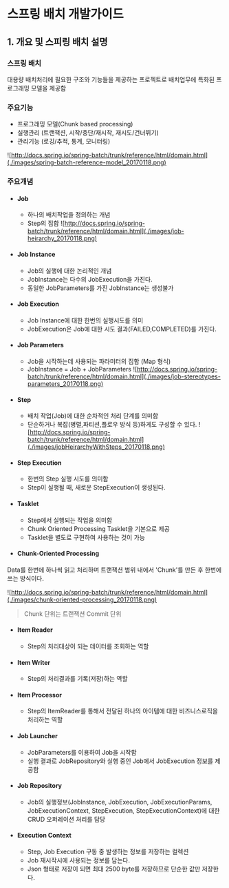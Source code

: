# 스프링 배치 개발가이드
## 1. 개요 및 스피링 배치 설명

### 스프링 배치
대용량 배치처리에 필요한 구조와 기능들을 제공하는 프로젝트로 배치업무에 특화된 프로그래밍 모델을 제공함

### 주요기능
- 프로그래밍 모델(Chunk based processing)
- 실행관리 (트랜잭션, 시작/중단/재시작, 재시도/건너뛰기)
- 관리기능 (로깅/추적, 통계, 모니터링)



![http://docs.spring.io/spring-batch/trunk/reference/html/domain.html](./images/spring-batch-reference-model_20170118.png)

### 주요개념
- #### Job
  - 하나의 배치작업을 정의하는 개념
  - Step의 집합
![http://docs.spring.io/spring-batch/trunk/reference/html/domain.html](./images/job-heirarchy_20170118.png)


- #### Job Instance
  - Job의 실행에 대한 논리적인 개념
  - JobInstance는 다수의 JobExecution을 가진다.
  - 동일한 JobParameters를 가진 JobInstance는 생성불가

- #### Job Execution
  - Job Instance에 대한 한번의 실행시도를 의미
  - JobExecution은 Job에 대한 시도 결과(FAILED,COMPLETED)를 가진다.

- #### Job Parameters
  - Job을 시작하는데 사용되는 파라미터의 집합 (Map 형식)
  - JobInstance = Job + JobParameters
![http://docs.spring.io/spring-batch/trunk/reference/html/domain.html](./images/job-stereotypes-parameters_20170118.png)
  
- #### Step
  - 배치 작업(Job)에 대한 순차적인 처리 단계를 의미함
  - 단순하거나 복잡(병렬,파티션,플로우 방식 등)하게도 구성할 수 있다.
![http://docs.spring.io/spring-batch/trunk/reference/html/domain.html](./images/jobHeirarchyWithSteps_20170118.png)  
  
  
- #### Step Execution
  - 한번의 Step 실행 시도를 의미함
  - Step이 실행될 때, 새로운 StepExecution이 생성된다.
  
- #### Tasklet
  - Step에서 실행되는 작업을 의미함
  - Chunk Oriented Processing Tasklet을 기본으로 제공
  - Tasklet을 별도로 구현하여 사용하는 것이 가능
  
- #### Chunk-Oriented Processing
Data를 한번에 하나씩 읽고 처리하며 트랜잭션 범위 내에서 'Chunk'를 만든 후 한번에 쓰는 방식이다. 

![http://docs.spring.io/spring-batch/trunk/reference/html/domain.html](./images/chunk-oriented-processing_20170118.png)  
> Chunk 단위는 트랜잭션 Commit 단위

- #### Item Reader
  - Step의 처리대상이 되는 데이터를 조회하는 역할
  
- #### Item Writer
  - Step의 처리결과를 기록(저장)하는 역할
  
- #### Item Processor
  - Step의 ItemReader를 통해서 전달된 하나의 아이템에 대한 비즈니스로직을 처리하는 역할 

- #### Job Launcher
  - JobParameters를 이용하여 Job을 시작함
  - 실행 결과로 JobRepository와 실행 중인 Job에서 JobExecution 정보를 제공함
  
- #### Job Repository
  - Job의 실행정보(JobInstance, JobExecution, JobExecutionParams, JobExecutionContext, StepExecution, StepExecutionContext)에 대한 CRUD 오퍼레이션 처리를 담당
  
- #### Execution Context
  - Step, Job Execution 구동 중 발생하는 정보를 저장하는 컬렉션
  - Job 재시작시에 사용되는 정보를 담는다. 
  - Json 형태로 저장이 되면 최대 2500 byte를 저장하므로 단순한 값만 저장한다.   